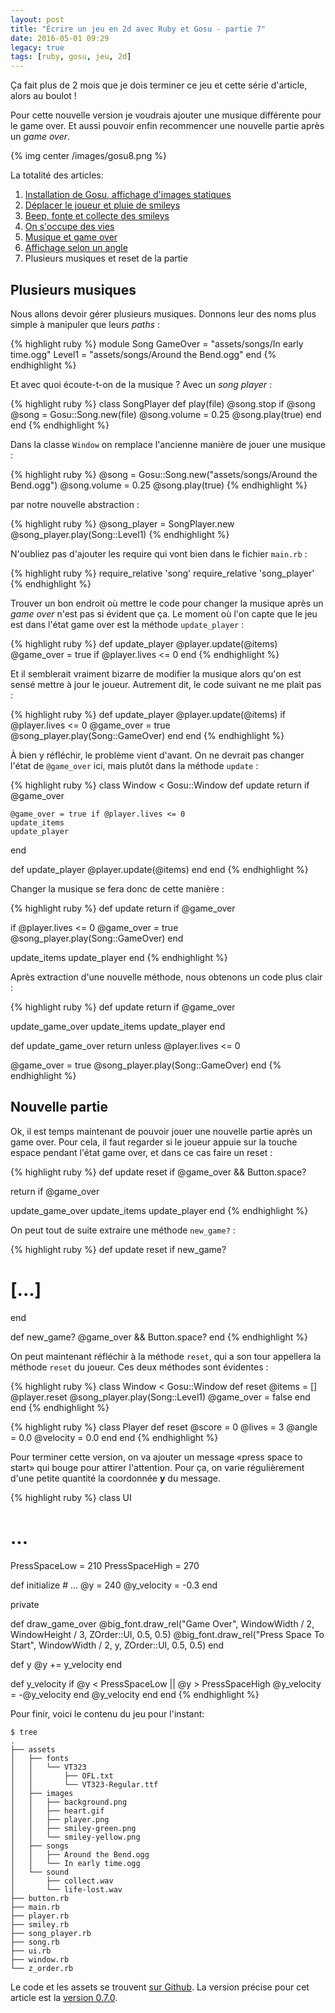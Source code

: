 ```yaml
---
layout: post
title: "Écrire un jeu en 2d avec Ruby et Gosu - partie 7"
date: 2016-05-01 09:29
legacy: true
tags: [ruby, gosu, jeu, 2d]
---
```


Ça fait plus de 2 mois que je dois terminer ce jeu et cette série d'article, alors au boulot !

Pour cette nouvelle version je voudrais ajouter une musique différente pour le
game over.  Et aussi pouvoir enfin recommencer une nouvelle partie après
un *game over*.

{% img center /images/gosu8.png %}

<!-- more -->

La totalité des articles:

1. [Installation de Gosu, affichage d'images statiques](/blog/2016/02/10/ecrire-un-jeu-en-2d-avec-ruby-et-gosu-partie-1/)
2. [Déplacer le joueur et pluie de smileys](/blog/2016/02/11/ecrire-un-jeu-en-2d-avec-ruby-et-gosu-partie-2/)
3. [Beep, fonte et collecte des smileys](/blog/2016/02/12/ecrire-un-jeu-en-2d-avec-ruby-et-gosu-partie-3/)
4. [On s'occupe des vies](/blog/2016/02/13/ecrire-un-jeu-en-2d-avec-ruby-et-gosu-partie-4/)
5. [Musique et game over](/blog/2016/02/15/ecrire-un-jeu-en-2d-avec-ruby-et-gosu-partie-5/)
6. [Affichage selon un angle](/blog/2016/02/25/ecrire-un-jeu-en-2d-avec-ruby-et-gosu-partie-6/)
7. Plusieurs musiques et reset de la partie

## Plusieurs musiques

Nous allons devoir gérer plusieurs musiques. Donnons leur des noms plus simple
à manipuler que leurs *paths* :

{% highlight ruby %}
module Song
  GameOver = "assets/songs/In early time.ogg"
  Level1   = "assets/songs/Around the Bend.ogg"
end
{% endhighlight %}

Et avec quoi écoute-t-on de la musique ? Avec un *song player* :

{% highlight ruby %}
class SongPlayer
  def play(file)
    @song.stop if @song
    @song = Gosu::Song.new(file)
    @song.volume = 0.25
    @song.play(true)
  end
end
{% endhighlight %}

Dans la classe `Window` on remplace l'ancienne manière de jouer une musique :

{% highlight ruby %}
@song = Gosu::Song.new("assets/songs/Around the Bend.ogg")
@song.volume = 0.25
@song.play(true)
{% endhighlight %}

par notre nouvelle abstraction :

{% highlight ruby %}
@song_player = SongPlayer.new
@song_player.play(Song::Level1)
{% endhighlight %}

N'oubliez pas d'ajouter les require qui vont bien dans le fichier `main.rb` :

{% highlight ruby %}
require_relative 'song'
require_relative 'song_player'
{% endhighlight %}

Trouver un bon endroit où mettre le code pour changer la musique après un
*game over* n'est pas si 
évident que ça. Le moment où l'on capte que le jeu est dans l'état game over est
la méthode `update_player` :

{% highlight ruby %}
def update_player
  @player.update(@items)
  @game_over = true if @player.lives <= 0
end
{% endhighlight %}

Et il semblerait vraiment bizarre de modifier la musique alors qu'on est
sensé mettre à jour le joueur. Autrement dit, le code suivant ne me plait pas :

{% highlight ruby %}
def update_player
  @player.update(@items)
  if @player.lives <= 0
    @game_over = true
    @song_player.play(Song::GameOver)
  end
end
{% endhighlight %}

À bien y réfléchir, le problème vient d'avant. On ne devrait pas changer l'état
de `@game_over` ici, mais plutôt dans la méthode `update` :

{% highlight ruby %}
class Window < Gosu::Window
  def update
    return if @game_over

    @game_over = true if @player.lives <= 0
    update_items
    update_player
  end

  def update_player
    @player.update(@items)
  end
end
{% endhighlight %}

Changer la musique se fera donc de cette manière :

{% highlight ruby %}
def update
  return if @game_over

  if @player.lives <= 0
    @game_over = true
    @song_player.play(Song::GameOver)
  end

  update_items
  update_player
end
{% endhighlight %}

Après extraction d'une nouvelle méthode, nous obtenons un code plus clair :

{% highlight ruby %}
def update
  return if @game_over

  update_game_over
  update_items
  update_player
end

def update_game_over
  return unless @player.lives <= 0

  @game_over = true
  @song_player.play(Song::GameOver)
end
{% endhighlight %}

## Nouvelle partie

Ok, il est temps maintenant de pouvoir jouer une nouvelle partie après un
game over. Pour cela, il faut regarder si le joueur appuie sur la touche
espace pendant l'état game over, et dans ce cas faire un reset :

{% highlight ruby %}
def update
  reset if @game_over && Button.space?

  return if @game_over

  update_game_over
  update_items
  update_player
end
{% endhighlight %}

On peut tout de suite extraire une méthode `new_game?` :

{% highlight ruby %}
def update
  reset if new_game?
  # [...]
end

def new_game?
  @game_over && Button.space?
end
{% endhighlight %}

On peut maintenant réfléchir à la méthode `reset`, qui a son tour appellera
la méthode `reset` du joueur. Ces deux méthodes sont évidentes :

{% highlight ruby %}
class Window < Gosu::Window
  def reset
    @items = []
    @player.reset
    @song_player.play(Song::Level1)
    @game_over = false
  end
end
{% endhighlight %}

{% highlight ruby %}
class Player
  def reset
    @score = 0
    @lives = 3
    @angle = 0.0
    @velocity = 0.0
  end
end
{% endhighlight %}

Pour terminer cette version, on va ajouter un message «press space to start»
qui bouge pour attirer l'attention. Pour ça, on varie régulièrement d'une
petite quantité la coordonnée **y** du message.


{% highlight ruby %}
class UI
  # ...
  PressSpaceLow = 210
  PressSpaceHigh = 270

  def initialize
    # ...
    @y = 240
    @y_velocity = -0.3
  end

  private

  def draw_game_over
    @big_font.draw_rel("Game Over", WindowWidth / 2, WindowHeight / 3,
                       ZOrder::UI, 0.5, 0.5)
    @big_font.draw_rel("Press Space To Start", WindowWidth / 2, y,
                       ZOrder::UI, 0.5, 0.5)
  end

  def y
    @y += y_velocity
  end

  def y_velocity
    if @y < PressSpaceLow || @y > PressSpaceHigh
      @y_velocity = -@y_velocity
    end
    @y_velocity
  end
end
{% endhighlight %}

Pour finir, voici le contenu du jeu pour l'instant:

    $ tree
    .
    ├── assets
    │   ├── fonts
    │   │   └── VT323
    │   │       ├── OFL.txt
    │   │       └── VT323-Regular.ttf
    │   ├── images
    │   │   ├── background.png
    │   │   ├── heart.gif
    │   │   ├── player.png
    │   │   ├── smiley-green.png
    │   │   └── smiley-yellow.png
    │   ├── songs
    │   │   ├── Around the Bend.ogg
    │   │   └── In early time.ogg
    │   └── sound
    │       ├── collect.wav
    │       └── life-lost.wav
    ├── button.rb
    ├── main.rb
    ├── player.rb
    ├── smiley.rb
    ├── song_player.rb
    ├── song.rb
    ├── ui.rb
    ├── window.rb
    └── z_order.rb

Le code et les assets se trouvent [sur Github](https://github.com/lkdjiin/collect-the-smiles).
La version précise pour cet article est la [version 0.7.0](https://github.com/lkdjiin/collect-the-smiles/releases/tag/v0.7.0).


